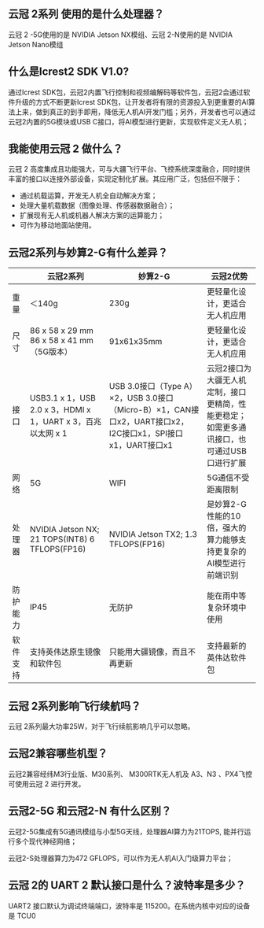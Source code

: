 ## 云冠 2系列 使用的是什么处理器？

云冠 2 -5G使用的是 NVIDIA Jetson NX模组、云冠 2-N使用的是 NVIDIA Jetson Nano模组
## 什么是Icrest2 SDK V1.0?

通过Icrest SDK包，云冠2内置飞行控制和视频编解码等软件包，云冠2会通过软件升级的方式不断更新Icrest SDK包，让开发者将有限的资源投入到更重要的AI算法上来，做到真正的到手即用，降低无人机AI开发门槛；另外，开发者也可以通过云冠2内置的5G模块或USB C接口，将AI模型进行更新，实现软件定义无人机；
## 我能使用云冠 2 做什么？

云冠 2 高度集成且功能强大，可与大疆飞行平台、飞控系统深度融合，同时提供丰富的接口以连接外部设备，实现定制化扩展。其应用广泛，包括但不限于：

- 通过机载运算，开发无人机全自动解决方案；
-  处理大量机载数据（图像处理、传感器数据融合）；
-  扩展现有无人机或机器人解决方案的运算能力；
-  可作为移动地面站使用。
## 云冠2系列与妙算2-G有什么差异？

|          | 云冠2系列                                      | 妙算2-G                                             | 云冠2优势                                    |
| -------- | ---------------------------------------------- | ---------------------------------------------------- | -------------------------------------------- |
| 重量     | ＜140g                                         | 230g                                                 | 更轻量化设计，更适合无人机应用                          |
| 尺寸     | 86 x 58 x 29 mm  86 x 58 x 41 mm（5G版本）     | 91x61x35mm                                           | 更轻量化设计，更适合无人机应用                          |
| 接口     | USB3.1 x 1，USB 2.0 x 3，HDMI x 1，UART x 3，百兆以太网 x 1 | USB 3.0接口（Type A）×2，USB 3.0接口（Micro-B）×1，CAN接口x2，UART接口x2，I2C接口x1，SPI接口x1，UART接口x1 | 云冠2接口为大疆无人机定制，接口更精简，性能更稳定；如需更多通讯接口，也可通过USB口进行扩展 |
| 网络     | 5G                                             | WIFI                                                 | 5G通信不受距离限制                               |
| 处理器   | NVIDIA Jetson NX;  21 TOPS(INT8)  6 TFLOPS(FP16) | NVIDIA Jetson TX2;   1.3 TFLOPS(FP16)                | 是妙算2-G性能的10倍，强大的算力能够支持更复杂的AI模型进行前端识别 |
| 防护能力 | IP45                                           | 无防护                                               | 能在雨中等复杂环境中使用                             |
| 软件支持 | 支持英伟达原生镜像和软件包                              | 只能用大疆镜像，而且不再更新                                 | 支持最新的英伟达软件包                              |

## 云冠 2系列影响飞行续航吗？

云冠 2系列最大功率25W，对于飞行续航影响几乎可以忽略。



## 云冠2兼容哪些机型？

云冠2兼容经纬M3行业版、M30系列、 M300RTK无人机及 A3、N3 、PX4飞控可使用云冠 2 进行开发。

## 云冠2-5G 和云冠2-N 有什么区别？

云冠2-5G集成有5G通讯模组与小型5G天线，处理器AI算力为21TOPS, 能并行运行多个现代神经网络；

云冠2-S处理器算力为472 GFLOPS，可以作为无人机AI入门级算力平台；

## 云冠 2的 UART 2 默认接口是什么？波特率是多少？

UART2 接口默认为调试终端端口，波特率是 115200。在系统内核中对应的设备是 TCU0

